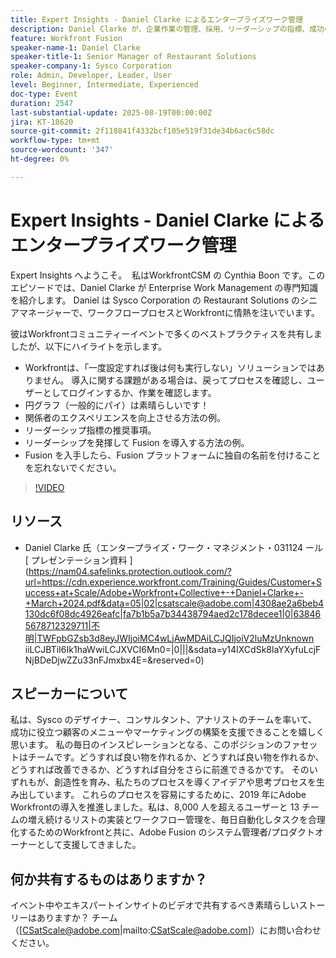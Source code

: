 ```yaml
---
title: Expert Insights - Daniel Clarke によるエンタープライズワーク管理
description: Daniel Clarke が、企業作業の管理、採用、リーダーシップの指標、成功のための Fusion 戦略に関するWorkfrontのベストプラクティスを紹介します。
feature: Workfront Fusion
speaker-name-1: Daniel Clarke
speaker-title-1: Senior Manager of Restaurant Solutions
speaker-company-1: Sysco Corporation
role: Admin, Developer, Leader, User
level: Beginner, Intermediate, Experienced
doc-type: Event
duration: 2547
last-substantial-update: 2025-08-19T00:00:00Z
jira: KT-18620
source-git-commit: 2f118841f4332bcf105e519f31de34b6ac6c58dc
workflow-type: tm+mt
source-wordcount: '347'
ht-degree: 0%

---
```



# Expert Insights - Daniel Clarke によるエンタープライズワーク管理

Expert Insights へようこそ。  私はWorkfrontCSM の Cynthia Boon です。このエピソードでは、Daniel Clarke が Enterprise Work Management の専門知識を紹介します。 Daniel は Sysco Corporation の Restaurant Solutions のシニアマネージャーで、ワークフロープロセスとWorkfrontに情熱を注いでいます。  

彼はWorkfrontコミュニティーイベントで多くのベストプラクティスを共有しましたが、以下にハイライトを示します。
 
* Workfrontは、「一度設定すれば後は何も実行しない」ソリューションではありません。 導入に関する課題がある場合は、戻ってプロセスを確認し、ユーザーとしてログインするか、作業を確認します。 
* 円グラフ（一般的にパイ）は素晴らしいです！ 
* 関係者のエクスペリエンスを向上させる方法の例。 
* リーダーシップ指標の推奨事項。 
* リーダーシップを発揮して Fusion を導入する方法の例。 
* Fusion を入手したら、Fusion プラットフォームに独自の名前を付けることを忘れないでください。  

>[!VIDEO](https://video.tv.adobe.com/v/3469898/?learn=on&enablevpops)

## リソース

* Daniel Clarke 氏（エンタープライズ・ワーク・マネジメント・031124 ール [ プレゼンテーション資料 ](https://nam04.safelinks.protection.outlook.com/?url=https://cdn.experience.workfront.com/Training/Guides/Customer+Success+at+Scale/Adobe+Workfront+Collective+-+Daniel+Clarke+-+March+2024.pdf&data=05|02|csatscale@adobe.com|4308ae2a6beb4130dc6f08dc4926eafc|fa7b1b5a7b34438794aed2c178decee1|0|638465678712329711|不明|TWFpbGZsb3d8eyJWIjoiMC4wLjAwMDAiLCJQIjoiV2luMzUnknown iiLCJBTiI6Ik1haWwiLCJXVCI6Mn0=|0|||&sdata=y14IXCdSk8laYXyfuLcjFNjBDeDjwZZu33nFJmxbx4E=&reserved=0) 

## スピーカーについて

私は、Sysco のデザイナー、コンサルタント、アナリストのチームを率いて、成功に役立つ顧客のメニューやマーケティングの構築を支援できることを嬉しく思います。 私の毎日のインスピレーションとなる、このポジションのファセットはチームです。どうすれば良い物を作れるか、どうすれば良い物を作れるか、どうすれば改善できるか、どうすれば自分をさらに前進できるかです。 そのいずれもが、創造性を育み、私たちのプロセスを導くアイデアや思考プロセスを生み出しています。 これらのプロセスを容易にするために、2019 年にAdobe Workfrontの導入を推進しました。私は、8,000 人を超えるユーザーと 13 チームの増え続けるリストの実装とワークフロー管理を、毎日自動化しタスクを合理化するためのWorkfrontと共に、Adobe Fusion のシステム管理者/プロダクトオーナーとして支援してきました。 

## 何か共有するものはありますか？

イベント中やエキスパートインサイトのビデオで共有するべき素晴らしいストーリーはありますか？ チーム （[CSatScale@adobe.com|mailto:CSatScale@adobe.com]）にお問い合わせください。


